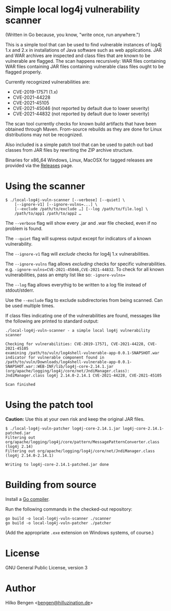# Simple local log4j vulnerability scanner

(Written in Go because, you know, "write once, run anywhere.")

This is a simple tool that can be used to find vulnerable instances of
log4j 1.x and 2.x in installations of Java software such as web
applications. JAR and WAR archives are inspected and class files that
are known to be vulnerable are flagged. The scan happens recursively:
WAR files containing WAR files containing JAR files containing
vulnerable class files ought to be flagged properly.

Currently recognized vulnerabilities are:
- CVE-2019-17571 (1.x)
- CVE-2021-44228
- CVE-2021-45105
- CVE-2021-45046 (not reported by default due to lower severity)
- CVE-2021-44832 (not reported by default due to lower severity)

The scan tool currently checks for known build artifacts that have
been obtained through Maven. From-source rebuilds as they are done for
Linux distributions may not be recognized.

Also included is a simple patch tool that can be used to patch out bad
classes from JAR files by rewriting the ZIP archive structure.

Binaries for x86_64 Windows, Linux, MacOSX for tagged releases are
provided via the
[Releases](https://github.com/hillu/local-log4j-vuln-scanner/releases)
page.

# Using the scanner

```
$ ./local-log4j-vuln-scanner [--verbose] [--quiet] \
    [--ignore-v1] [--ignore-vulns=...] \
    [--exclude /path/to/exclude …] [--log /path/to/file.log] \
    /path/to/app1 /path/to/app2 …
```

The `--verbose` flag will show every .jar and .war file checked, even if no problem is found.

The `--quiet` flag will supress output except for indicators of a known vulnerability.

The `--ignore-v1` flag will _exclude_ checks for log4j 1.x vulnerabilities.

The `--ignore-vulns` flag allows _excluding_ checks for specific
vulnerabilities. e.g. `-ignore-vulns=CVE-2021-45046,CVE-2021-44832`.
To check for all known vulnerabilities, pass an empty list like so:
`-ignore-vulns=`

The `--log` flag allows everythig to be written to a log file instead of stdout/stderr.

Use the `--exclude` flag to exclude subdirectories from being scanned. Can be used multiple times.

If class files indicating one of the vulnerabilities are found,
messages like the following are printed to standard output:
``` console
./local-log4j-vuln-scanner - a simple local log4j vulnerability scanner

Checking for vulnerabilities: CVE-2019-17571, CVE-2021-44228, CVE-2021-45105
examining /path/to/vuln/log4shell-vulnerable-app-0.0.1-SNAPSHOT.war
indicator for vulnerable component found in /path/to/vuln/Downloads/log4shell-vulnerable-app-0.0.1-SNAPSHOT.war::WEB-INF/lib/log4j-core-2.14.1.jar (org/apache/logging/log4j/core/net/JndiManager.class): JndiManager.class log4j 2.14.0-2.14.1 CVE-2021-44228, CVE-2021-45105

Scan finished
```

# Using the patch tool

**Caution:** Use this at your own risk and keep the original JAR files.
```
$ ./local-log4j-vuln-patcher log4j-core-2.14.1.jar log4j-core-2.14.1-patched.jar
Filtering out org/apache/logging/log4j/core/pattern/MessagePatternConverter.class (log4j 2.14)
Filtering out org/apache/logging/log4j/core/net/JndiManager.class (log4j 2.14.0-2.14.1)

Writing to log4j-core-2.14.1-patched.jar done
```

# Building from source

Install a [Go compiler](https://golang.org/dl).

Run the following commands in the checked-out repository:
```
go build -o local-log4j-vuln-scanner ./scanner
go build -o local-log4j-vuln-patcher ./patcher
```
(Add the appropriate `.exe` extension on Windows systems, of course.)

# License

GNU General Public License, version 3

# Author

Hilko Bengen <<bengen@hilluzination.de>>
